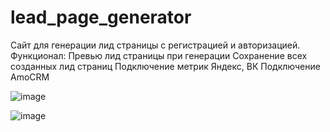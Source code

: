 # lead_page_generator

Сайт для генерации лид страницы с регистрацией и авторизацией.
Функционал:
Превью лид страницы при генерации
Сохранение всех созданных лид страниц
Подключение метрик Яндекс, ВК
Подключение AmoCRM

![image](https://github.com/user-attachments/assets/59c412b7-01b4-4f86-9f24-a9bdd0ea31b2)

![image](https://github.com/user-attachments/assets/a01b2cd4-9ee5-4aa9-85da-ce445bd4b2ab)

